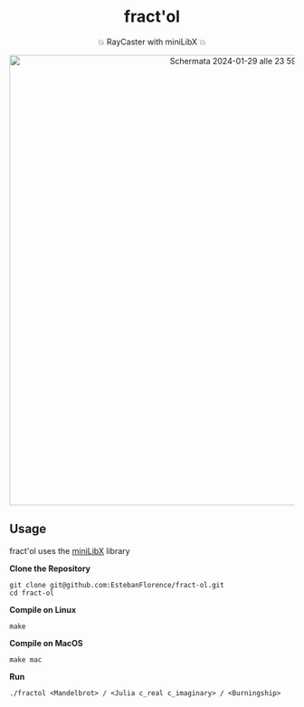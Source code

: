 <h1 align="center">
fract'ol
</h1>
<p align="center">
💥 RayCaster with miniLibX 💥
</p>

<div align="center">
<img width="796" alt="Schermata 2024-01-29 alle 23 59 08" src="https://github.com/EstebanFlorence/fract-ol/assets/77881363/eb8b3f13-b8e5-4880-8eed-535356d7fc05">
</div>

## Usage
fract'ol uses the [miniLibX](https://github.com/42Paris/minilibx-linux) library

**Clone the Repository**
  ```shell
  git clone git@github.com:EstebanFlorence/fract-ol.git
  cd fract-ol
  ```

 **Compile on Linux**
  ```shell
  make
  ```
 **Compile on MacOS**
  ```shell
  make mac
  ```
  **Run**
  ```
  ./fractol <Mandelbrot> / <Julia c_real c_imaginary> / <Burningship>
  ```
